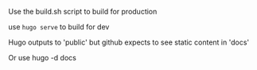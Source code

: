 Use the build.sh script to build for production

use `hugo serve` to build for dev

Hugo outputs to 'public' but github expects to see static content in 'docs'

Or use hugo -d docs
